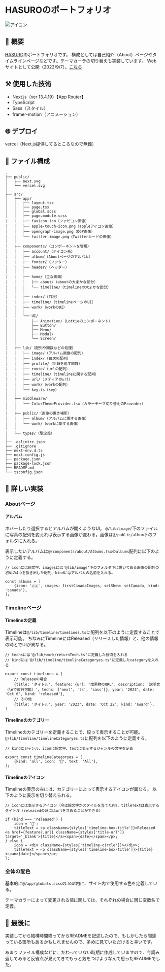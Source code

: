 # HASUROのポートフォリオ

![アイコン](https://github.com/inoren-ten/HASURO_portfolio/assets/116473325/680d0d2d-73f8-4af8-b30f-195e03795137)

## 🤪 概要

[HASURO](https://twitter.com/HASURO_dev)のポートフォリオです。
構成としては自己紹介（About）ページやタイムラインページなどです。テーマカーラの切り替えも実装しています。
Webサイトとして公開（2023/9/7）。[こちら](https://hasuro.com)

## ⚒️ 使用した技術

- Next.js（ver 13.4.19）【App Router】
- TypeScript
- Sass（スタイル）
- framer-motion（アニメーション）

## 🌐 デプロイ

vercel（Next.js提供してるところなので無難）

## 📁 ファイル構成

    .
    ├── public/
    │   ├── next.svg
    │   └── vercel.svg
    │
    ├── src/
    │   ├── app/
    │   │   ├── layout.tsx
    │   │   ├── page.tsx
    │   │   ├── global.scss
    │   │   ├── page.module.scss
    │   │   ├── favicon.ico（ファビコン画像）
    │   │   ├── apple-touch-icon.png（appleアイコン画像）
    │   │   ├── opengraph-image.png（OGP画像）
    │   │   └── twitter-image.png（Twitterカードの画像）
    │   │
    │   ├── components/（コンポーネントを管理）
    │   │   ├── account/（アイコン系）
    │   │   ├── album/（Aboutページのアルバム）
    │   │   ├── footer/（フッター）
    │   │   ├── header/（ヘッダー）
    │   │   │
    │   │   ├── home/（主な画面）
    │   │   │   ├── about/（aboutの大まかな部分）
    │   │   │   └── timeline/（timelineの大まかな部分）
    │   │   │
    │   │   ├── index/（目次）
    │   │   ├── timeline/（timelineページのUI）
    │   │   ├── work/（workのUI）
    │   │   │
    │   │   └── UI/
    │   │       ├── Animation/（Lottieのコンポーネント）
    │   │       ├── Button/
    │   │       ├── Menu/
    │   │       ├── Modal/
    │   │       └── Screen/
    │   │
    │   ├── lib/（配列や関数などの処理）
    │   │   ├── image/（アルバム画像の配列）
    │   │   ├── index/（目次の配列）
    │   │   ├── profile/（年齢を返す関数）
    │   │   ├── route/（urlの配列）
    │   │   ├── timeline/（timelineに関する配列）
    │   │   ├── url/（メディアのurl）
    │   │   ├── work/（workの配列）
    │   │   └── key.ts（key）
    │   │
    │   ├── middleware/
    │   │   └── ColorThemeProvider.tsx（カラーテーマ切り替えのProvider）
    │   │
    │   ├── public/（画像の置き場所）
    │   │   ├── album/（アルバムに関する画像）
    │   │   └── work/（workに関する画像）
    │   │
    │   └── types/（型定義）
    │
    ├── .eslintrc.json
    ├── .gitignore
    ├── next-env.d.ts
    ├── next.config.js
    ├── package.json
    ├── package-lock.json
    ├── README.md
    └── tsconfig.json

## 🫠 詳しい実装

### Aboutページ

#### アルバム

ホバーしたり選択するとアルバムが開くようなUI。
`@/lib/image/`下のファイルに写真の配列を変えれば表示する画像が変わる。画像は`@/public/album`下のフォルダに入れる。

表示したいアルバムは`@/components/about/Albums.tsxのalbums`配列に以下のように定義する。

    // iconには絵文字、imagesには'@lib/image'下のフォルダ下に置いてある画像の配列の初めの4つを抜き出した配列、kindにはアルバムの名前を入れる。

    const albums = [
        {icon: '🇨🇦', images: firstCanadaImages, setShow: setCanada, kind: 'canada'},
    ];

### Timelineページ

#### Timelineの定義

Timelineは`@/lib/timeline/timelines.ts`に配列を以下のように定義することで表示可能。
ちなみにTimelineにはReleased（リリースした情報）と、他の情報の時とでUIが異なる。

    // techsには'@/lib/work/returnTech.ts'に定義した技術を入れる
    // kindには'@/lib/timeline/timelineCategoryes.ts'に定義したcategoryを入れる

    export const timelines = [
        // Releaseの場合
        {title: 'タイトル', feature: {url: '成果物のURL', description: '説明文（\nで改行可能）', techs: ['next', 'ts', 'sass']}, year: '2023', date: 'Oct 6', kind: 'released'},
        // その他
        {title: 'タイトル', year: '2023', date: 'Oct 22', kind: 'award'},
    ]

#### Timelineのカテゴリー

Timelineのカテゴリーを定義することで、絞って表示することが可能。
`@/lib/timeline/timelineCategoryes.ts`に配列を以下のように定義する。

    // kindにジャンル、iconに絵文字、textに表示するジャンルの文字を定義

    export const timelineCategoryes = [
        {kind: 'all', icon: '🤗', text: 'All'},
    ];

#### Timelineのアイコン

Timelineの表示の左には、カテゴリーによって表示するアイコンが異なる。
以下のように表示を切り替えられる。

    // iconには表示するアイコン（今は絵文字かスタイルを当てた円）、titleTextは表示するタイトル（releasedの時にはurlを含めることができる）

    if (kind === 'released') {
        icon = '🎊';
        titleText = <p className={styles['timeline-box-title']}>Released <a href={feature?.url} className={styles['title-url']} target='_blank'>{title}</a><span>{date}</span></p>;
    } else {
        icon = <div className={styles['timeline-circle']}></div>;
        titleText = <p className={styles['timeline-box-title']}>{title}<span>{date}</span></p>;
    };

### 全体の配色

基本的に`@/app/globals.scss`の:root内に、サイト内で使用する色を定義している。

テーマカラーによって変更される値に関しては、それぞれの場合に同じ変数名で定義。

## 💬 最後に

実装してから結構時間経ってからREADMEを記述したので、もしかしたら間違っている箇所もあるかもしれませんので、多めに見ていただけると幸いです。

あまりファイル構成などにこだわっていない時期に作成していますので、今読み返してみると反省点が見えてきてもっと気をつけようなんて思ったREADMEでした。
